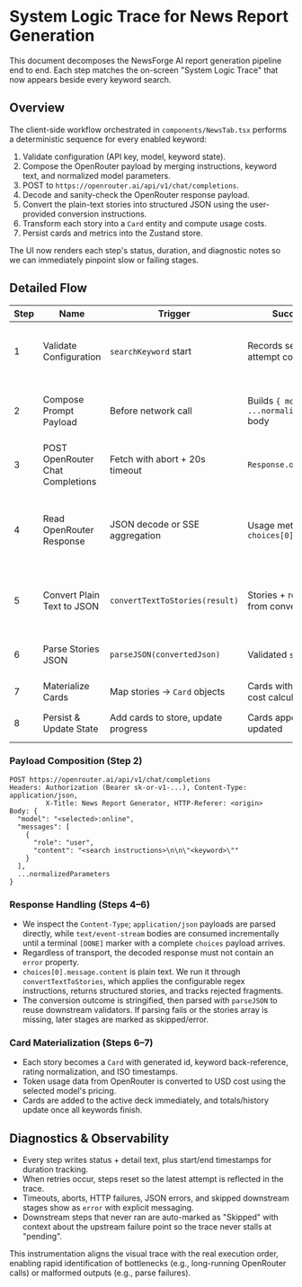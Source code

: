 # System Logic Trace for News Report Generation

This document decomposes the NewsForge AI report generation pipeline end to end. Each step matches the on-screen "System Logic Trace" that now appears beside every keyword search.

## Overview

The client-side workflow orchestrated in `components/NewsTab.tsx` performs a deterministic sequence for every enabled keyword:

1. Validate configuration (API key, model, keyword state).
2. Compose the OpenRouter payload by merging instructions, keyword text, and normalized model parameters.
3. POST to `https://openrouter.ai/api/v1/chat/completions`.
4. Decode and sanity-check the OpenRouter response payload.
5. Convert the plain-text stories into structured JSON using the user-provided conversion instructions.
6. Transform each story into a `Card` entity and compute usage costs.
7. Persist cards and metrics into the Zustand store.

The UI now renders each step's status, duration, and diagnostic notes so we can immediately pinpoint slow or failing stages.

## Detailed Flow

| Step | Name                             | Trigger                             | Success Output                                             | Failure Mode                                                          |
| ---- | -------------------------------- | ----------------------------------- | ---------------------------------------------------------- | --------------------------------------------------------------------- |
| 1    | Validate Configuration           | `searchKeyword` start               | Records selected model + attempt count                     | Missing API key/model short-circuits before worker launch             |
| 2    | Compose Prompt Payload           | Before network call                 | Builds `{ model, messages, ...normalizedParameters }` body | Malformed parameters (should not happen after normalization)          |
| 3    | POST OpenRouter Chat Completions | Fetch with abort + 20s timeout      | `Response.ok === true`                                     | HTTP error, timeout, abort, or network issue                          |
| 4    | Read OpenRouter Response         | JSON decode or SSE aggregation      | Usage metadata + `choices[0].message.content`              | Streaming never completed, JSON parse error, OpenRouter `error` field |
| 5    | Convert Plain Text to JSON       | `convertTextToStories(result)`      | Stories + rejection counts from conversion                 | Regex errors, zero detected stories, invalid conversion instructions  |
| 6    | Parse Stories JSON               | `parseJSON(convertedJson)`          | Validated `stories[]` array                                | JSON syntax error or missing `stories` key                            |
| 7    | Materialize Cards                | Map stories → `Card` objects        | Cards with ids, metadata, cost calculations                | Skipped if Step 6 fails                                               |
| 8    | Persist & Update State           | Add cards to store, update progress | Cards appended, counters updated                           | Skipped if upstream failure                                           |

### Payload Composition (Step 2)

```
POST https://openrouter.ai/api/v1/chat/completions
Headers: Authorization (Bearer sk-or-v1-...), Content-Type: application/json,
         X-Title: News Report Generator, HTTP-Referer: <origin>
Body: {
  "model": "<selected>:online",
  "messages": [
    {
      "role": "user",
      "content": "<search instructions>\n\n\"<keyword>\""
    }
  ],
  ...normalizedParameters
}
```

### Response Handling (Steps 4–6)

- We inspect the `Content-Type`; `application/json` payloads are parsed directly, while `text/event-stream` bodies are consumed incrementally until a terminal `[DONE]` marker with a complete `choices` payload arrives.
- Regardless of transport, the decoded response must not contain an `error` property.
- `choices[0].message.content` is plain text. We run it through `convertTextToStories`, which applies the configurable regex instructions, returns structured stories, and tracks rejected fragments.
- The conversion outcome is stringified, then parsed with `parseJSON` to reuse downstream validators. If parsing fails or the stories array is missing, later stages are marked as skipped/error.

### Card Materialization (Steps 6–7)

- Each story becomes a `Card` with generated id, keyword back-reference, rating normalization, and ISO timestamps.
- Token usage data from OpenRouter is converted to USD cost using the selected model's pricing.
- Cards are added to the active deck immediately, and totals/history update once all keywords finish.

## Diagnostics & Observability

- Every step writes status + detail text, plus start/end timestamps for duration tracking.
- When retries occur, steps reset so the latest attempt is reflected in the trace.
- Timeouts, aborts, HTTP failures, JSON errors, and skipped downstream stages show as `error` with explicit messaging.
- Downstream steps that never ran are auto-marked as "Skipped" with context about the upstream failure point so the trace never stalls at "pending".

This instrumentation aligns the visual trace with the real execution order, enabling rapid identification of bottlenecks (e.g., long-running OpenRouter calls) or malformed outputs (e.g., parse failures).
